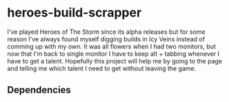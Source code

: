 # heroes-build-scrapper

I've played Heroes of The Storm since its alpha releases but for some reason I've always found myself
digging builds in Icy Veins instead of comming up with my own. It was all flowers when I had two
monitors, but now that I'm back to single monitor I have to keep alt + tabbing whenever I have to
get a talent. Hopefully this project will help me by going to the page and telling me which talent
I need to get without leaving the game.

## Dependencies

